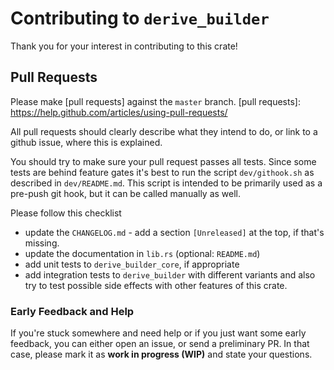 # Contributing to `derive_builder`

Thank you for your interest in contributing to this crate!

## Pull Requests

Please make [pull requests] against the `master` branch.
[pull requests]: https://help.github.com/articles/using-pull-requests/

All pull requests should clearly describe what they intend to do, or link to
a github issue, where this is explained.

You should try to make sure your pull request passes all tests. Since some
tests are behind feature gates it's best to run the script `dev/githook.sh` as
described in `dev/README.md`. This script is intended to be primarily used as a
pre-push git hook, but it can be called manually as well.

Please follow this checklist
- update the `CHANGELOG.md` - add a section `[Unreleased]` at the top, if
  that's missing.
- update the documentation in `lib.rs` (optional: `README.md`)
- add unit tests to `derive_builder_core`, if appropriate
- add integration tests to `derive_builder` with different variants and also
  try to test possible side effects with other features of this crate.

### Early Feedback and Help

If you're stuck somewhere and need help or if you just want some early feedback,
you can either open an issue, or send a preliminary PR. In that case, please
mark it as **work in progress (WIP)** and state your questions.
